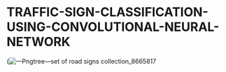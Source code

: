 # TRAFFIC-SIGN-CLASSIFICATION-USING-CONVOLUTIONAL-NEURAL-NETWORK

(![—Pngtree—set of road signs collection_8665817](https://github.com/Victory-Onumaku/TRAFFIC-SIGN-CLASSIFICATION-USING-CONVOLUTIONAL-NEURAL-NETWORK/assets/91481737/1818f260-c693-4751-bcf6-6c95137154f6)
